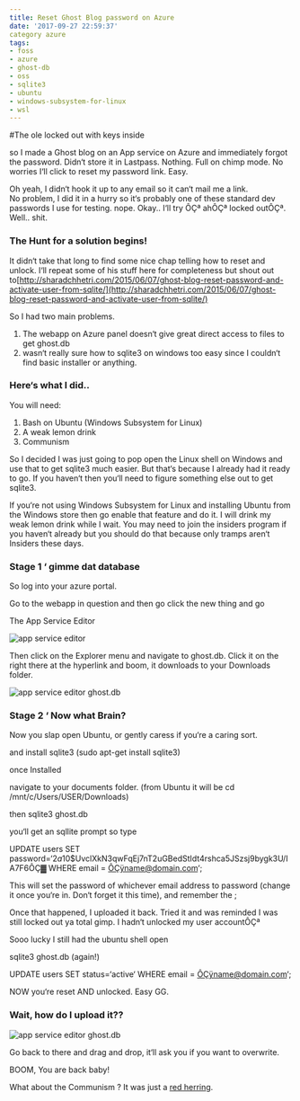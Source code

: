 ```yaml
---
title: Reset Ghost Blog password on Azure
date: '2017-09-27 22:59:37'
category azure
tags:
- foss
- azure
- ghost-db
- oss
- sqlite3
- ubuntu
- windows-subsystem-for-linux
- wsl
---
```


#The ole locked out with keys inside


so I made a Ghost blog on an App service on Azure and immediately forgot the password. Didn‘t store it in Lastpass. Nothing. Full on chimp mode. No worries I‘ll click to reset my password link. Easy.

Oh yeah, I didn‘t hook it up to any email so it can‘t mail me a link.  
 No problem, I did it in a hurry so it‘s probably one of these standard dev passwords I use for testing. nope. Okay.. I‘ll try ÔÇª ahÔÇª locked outÔÇª. Well.. shit.

### The Hunt for a solution begins!

It didn‘t take that long to find some nice chap telling how to reset and unlock. I‘ll repeat some of his stuff here for completeness but shout out to[http://sharadchhetri.com/2015/06/07/ghost-blog-reset-password-and-activate-user-from-sqlite/](http://sharadchhetri.com/2015/06/07/ghost-blog-reset-password-and-activate-user-from-sqlite/)

So I had two main problems.

1. The webapp on Azure panel doesn‘t give great direct access to files to get ghost.db
2. wasn‘t really sure how to sqlite3 on windows too easy since I couldn‘t find basic installer or anything.

### Here‘s what I did..

You will need:

1. Bash on Ubuntu (Windows Subsystem for Linux)
2. A weak lemon drink
3. Communism

So I decided I was just going to pop open the Linux shell on Windows and use that to get sqlite3 much easier. But that‘s because I already had it ready to go. If you haven‘t then you‘ll need to figure something else out to get sqlite3.

If you‘re not using Windows Subsystem for Linux and installing Ubuntu from the Windows store then go enable that feature and do it. I will drink my weak lemon drink while I wait. You may need to join the insiders program if you haven‘t already but you should do that because only tramps aren‘t Insiders these days.

### Stage 1 ‘ gimme dat database

So log into your azure portal.

Go to the webapp in question and then go click the new thing and go

The App Service Editor

![app service editor](https://cloudconfusionsa.blob.core.windows.net/blogimages/2017/app-service-editor.jpg?resize=525%2C313)



Then click on the Explorer menu and navigate to ghost.db. Click it on the right there at the hyperlink and boom, it downloads to your Downloads folder.

![app service editor ghost.db](https://cloudconfusionsa.blob.core.windows.net/blogimages/2017/app-service-editor-ghost.db_.jpg?resize=525%2C218)

### Stage 2 ‘ Now what Brain?

Now you slap open Ubuntu, or gently caress if you‘re a caring sort.

and install sqlite3 (sudo apt-get install sqlite3)

once Installed

navigate to your documents folder. (from Ubuntu it will be cd /mnt/c/Users/USER/Downloads)

then sqlite3 ghost.db

you‘ll get an sqllite prompt so type

UPDATE users SET password=‘$2a$10$UvclXkN3qwFqEj7nT2uGBedStIdt4rshca5JSzsj9bygk3U/IA7F6ÔÇ▓ WHERE email = ÔÇÿname@domain.com‘;

This will set the password of whichever email address to password (change it once you‘re in. Don‘t forget it this time), and remember the ;

Once that happened, I uploaded it back. Tried it and was reminded I was still locked out ya total gimp. I hadn‘t unlocked my user accountÔÇª

Sooo lucky I still had the ubuntu shell open

sqlite3 ghost.db (again!)

UPDATE users SET status=‘active‘ WHERE email = ÔÇÿname@domain.com‘;

NOW you‘re reset AND unlocked. Easy GG.

### Wait, how do I upload it??

![app service editor ghost.db](https://cloudconfusionsa.blob.core.windows.net/blogimages/2017/app-service-editor-ghost.db_.jpg?resize=525%2C218)



Go back to there and drag and drop, it‘ll ask you if you want to overwrite.

BOOM, You are back baby!

What about the Communism ? It was just a [red herring](http://www.imdb.com/title/tt0088930/).




